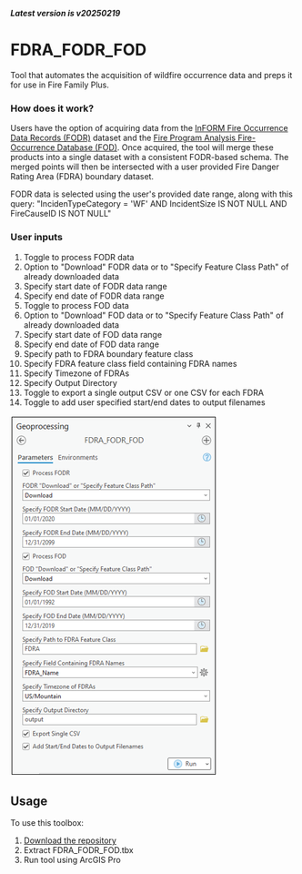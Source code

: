 ***Latest version is v20250219***

# FDRA_FODR_FOD

Tool that automates the acquisition of wildfire occurrence data and preps it for use in Fire Family Plus.

### How does it work?

Users have the option of acquiring data from the [InFORM Fire Occurrence Data Records (FODR)](https://data-nifc.opendata.arcgis.com/datasets/nifc::inform-fire-occurrence-data-records/about) dataset and the [Fire Program Analysis Fire-Occurrence Database (FOD)](https://www.fs.usda.gov/rds/archive/catalog/RDS-2013-0009.6). Once acquired, the tool will merge these products into a single dataset with a consistent FODR-based schema. The merged points will then be intersected with a user provided Fire Danger Rating Area (FDRA) boundary dataset.

FODR data is selected using the user's provided date range, along with this query: "IncidenTypeCategory = 'WF' AND IncidentSize IS NOT NULL AND FireCauseID IS NOT NULL"


### User inputs
1. Toggle to process FODR data
2. Option to "Download" FODR data or to "Specify Feature Class Path" of already downloaded data
3. Specify start date of FODR data range
4. Specify end date of FODR data range
5. Toggle to process FOD data
6. Option to "Download" FOD data or to "Specify Feature Class Path" of already downloaded data
7. Specify start date of FOD data range
8. Specify end date of FOD data range
9. Specify path to FDRA boundary feature class
10. Specify FDRA feature class field containing FDRA names
11. Specify Timezone of FDRAs
12. Specify Output Directory
13. Toggle to export a single output CSV or one CSV for each FDRA
14. Toggle to add user specified start/end dates to output filenames
   
![screenshot_FDRAFODRFOD_1.png](https://github.com/mpanunto/FDRA_FODR_FOD/blob/main/screenshot_FDRAFODRFOD_1.png)



## Usage

To use this toolbox:
1. [Download the repository](https://github.com/mpanunto/FDRA_FODR_FOD/archive/refs/heads/main.zip)
2. Extract FDRA_FODR_FOD.tbx
3. Run tool using ArcGIS Pro
